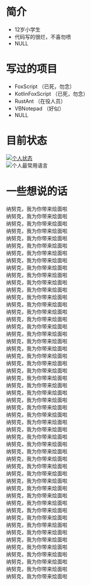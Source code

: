 # 简介
- 12岁小学生
- 代码写的很烂，不喜勿喷
- NULL

# 写过的项目
- FoxScript （已死，勿念）
- KotlinFoxScript （已死，勿念）
- RustAnt （在役人员）
- VBNotepad （好似）
- NULL

# 目前状态
[![个人状态](https://github-readme-stats.vercel.app/api?username=LKBaka&theme=dark)](https://github.com/anuraghazra/github-readme-stats)  
![个人最常用语言](https://github-readme-stats.vercel.app/api/top-langs/?username=LKBaka&layout=compact&theme=dark)  

# 一些想说的话
纳努克，我为你带来烩面啦  
纳努克，我为你带来烩面啦  
纳努克，我为你带来烩面啦  
纳努克，我为你带来烩面啦  
纳努克，我为你带来烩面啦  
纳努克，我为你带来烩面啦  
纳努克，我为你带来烩面啦  
纳努克，我为你带来烩面啦  
纳努克，我为你带来烩面啦  
纳努克，我为你带来烩面啦  
纳努克，我为你带来烩面啦  
纳努克，我为你带来烩面啦  
纳努克，我为你带来烩面啦  
纳努克，我为你带来烩面啦  
纳努克，我为你带来烩面啦  
纳努克，我为你带来烩面啦  
纳努克，我为你带来烩面啦  
纳努克，我为你带来烩面啦  
纳努克，我为你带来烩面啦  
纳努克，我为你带来烩面啦  
纳努克，我为你带来烩面啦  
纳努克，我为你带来烩面啦  
纳努克，我为你带来烩面啦  
纳努克，我为你带来烩面啦  
纳努克，我为你带来烩面啦  
纳努克，我为你带来烩面啦  
纳努克，我为你带来烩面啦  
纳努克，我为你带来烩面啦  
纳努克，我为你带来烩面啦  
纳努克，我为你带来烩面啦  
纳努克，我为你带来烩面啦  
纳努克，我为你带来烩面啦  
纳努克，我为你带来烩面啦  
纳努克，我为你带来烩面啦  
纳努克，我为你带来烩面啦  
纳努克，我为你带来烩面啦  
纳努克，我为你带来烩面啦  
纳努克，我为你带来烩面啦  
纳努克，我为你带来烩面啦  
纳努克，我为你带来烩面啦  
纳努克，我为你带来烩面啦  
纳努克，我为你带来烩面啦  
纳努克，我为你带来烩面啦  
纳努克，我为你带来烩面啦  
纳努克，我为你带来烩面啦  
纳努克，我为你带来烩面啦  
纳努克，我为你带来烩面啦  
纳努克，我为你带来烩面啦  
纳努克，我为你带来烩面啦  
纳努克，我为你带来烩面啦  
纳努克，我为你带来烩面啦  

